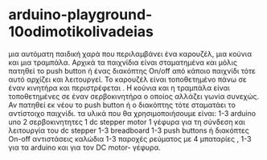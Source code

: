 # arduino-playground- 10odimotikolivadeias
μια αυτόματη παιδική χαρά που περιλαμβάνει ένα καρουζέλ, μια κούνια και μια τραμπάλα. Αρχικά τα παιχνίδια είναι σταματημένα και μόλις πατηθεί το push button ή ένας διακόπτης On/off από κάποιο παιχνίδι τότε αυτό αρχίζει και λειτουργεί. Το καρουζέλ είναι τοποθετημένο πάνω σε έναν κινητήρα και περιστρέφεται . Η κούνια και η τραμπάλα είναι τοποθετημένες σε έναν σερβοκινητήρα ο οποίος αλλάζει γωνία συνεχώς. Αν πατηθεί εκ νέου το push button ή ο διακόπτης τότε σταματάει το αντίστοιχο παιχνίδι. 
τα υλικά που θα χρησιμοποιήσουμε είναι:
1-3 arduino uno
2 σερβοκινητητες
1 dc stepper motor
1 γέφυρα για τη σύνδεση και λειτουργία του dc stepper
1-3 breadboard
1-3 push buttons ή διακόπτες On-off
αντιστάσεις
καλώδια
1-3 παροχές ρεύματος με 4 μπαταρίες , 1-3 για τα arduino και για τον DC motor- γέφυρα.
